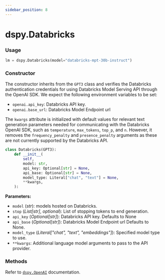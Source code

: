 ```yaml
---
sidebar_position: 8
---
```


# dspy.Databricks

### Usage
```python
lm = dspy.Databricks(model="databricks-mpt-30b-instruct")
```

### Constructor

The constructor inherits from the `GPT3` class and verifies the Databricks authentication credentials for using Databricks Model Serving API through the OpenAI SDK.
We expect the following environment variables to be set:
- `openai.api_key`: Databricks API key.
- `openai.base_url`: Databricks Model Endpoint url

The `kwargs` attribute is initialized with default values for relevant text generation parameters needed for communicating with the Databricks OpenAI SDK, such as `temperature`, `max_tokens`, `top_p`, and `n`. However, it removes the `frequency_penalty` and `presence_penalty` arguments as these are not currently supported by the Databricks API.

```python
class Databricks(GPT3):
    def __init__(
        self,
        model: str,
        api_key: Optional[str] = None,
        api_base: Optional[str] = None,
        model_type: Literal["chat", "text"] = None,
        **kwargs,
    ):
```

**Parameters:**
- `model` (_str_): models hosted on Databricks.
- `stop` (_List[str]_, _optional_): List of stopping tokens to end generation.
- `api_key` (_Optional[str]_): Databricks API key. Defaults to None
- `api_base` (_Optional[str]_): Databricks Model Endpoint url Defaults to None.
- `model_type` (_Literal["chat", "text", "embeddings"]_): Specified model type to use.
- `**kwargs`: Additional language model arguments to pass to the API provider.

### Methods

Refer to [`dspy.OpenAI`](#openai) documentation.
